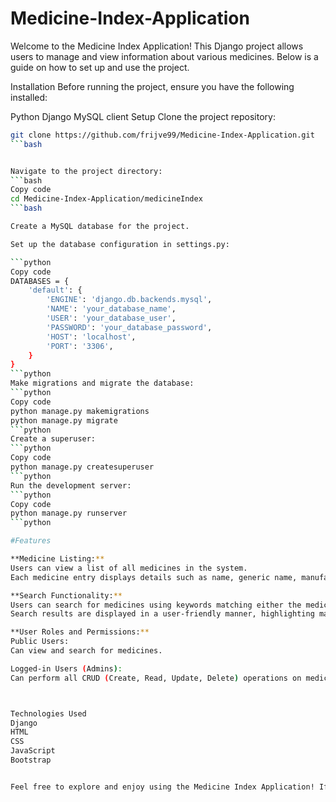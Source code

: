 # Medicine-Index-Application


Welcome to the Medicine Index Application! This Django project allows users to manage and view information about various medicines. Below is a guide on how to set up and use the project.

Installation
Before running the project, ensure you have the following installed:

Python
Django
MySQL client
Setup
Clone the project repository:

```bash
git clone https://github.com/frijve99/Medicine-Index-Application.git
```bash


Navigate to the project directory:
```bash
Copy code
cd Medicine-Index-Application/medicineIndex
```bash

Create a MySQL database for the project.

Set up the database configuration in settings.py:

```python
Copy code
DATABASES = {
    'default': {
        'ENGINE': 'django.db.backends.mysql',
        'NAME': 'your_database_name',
        'USER': 'your_database_user',
        'PASSWORD': 'your_database_password',
        'HOST': 'localhost',
        'PORT': '3306',
    }
}
```python
Make migrations and migrate the database:
```python
Copy code
python manage.py makemigrations
python manage.py migrate
```python
Create a superuser:
```python
Copy code
python manage.py createsuperuser
```python
Run the development server:
```python
Copy code
python manage.py runserver
```python

#Features

**Medicine Listing:**
Users can view a list of all medicines in the system.
Each medicine entry displays details such as name, generic name, manufacturer, description, price, and batch number.

**Search Functionality:**
Users can search for medicines using keywords matching either the medicine name or generic name.
Search results are displayed in a user-friendly manner, highlighting matched keywords.

**User Roles and Permissions:**
Public Users:
Can view and search for medicines.

Logged-in Users (Admins):
Can perform all CRUD (Create, Read, Update, Delete) operations on medicine records.



Technologies Used
Django
HTML
CSS
JavaScript
Bootstrap


Feel free to explore and enjoy using the Medicine Index Application! If you have any questions or need further assistance, don't hesitate to reach out.
